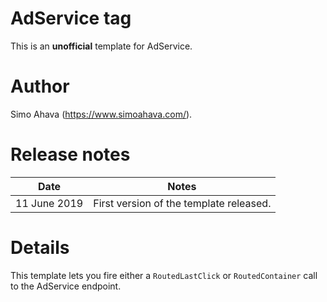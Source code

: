 # AdService tag
This is an **unofficial** template for AdService.

# Author
Simo Ahava (https://www.simoahava.com/).

# Release notes
| Date | Notes |
|------|-------|
| 11 June 2019 | First version of the template released. |

# Details
This template lets you fire either a `RoutedLastClick` or `RoutedContainer` call to the AdService endpoint.